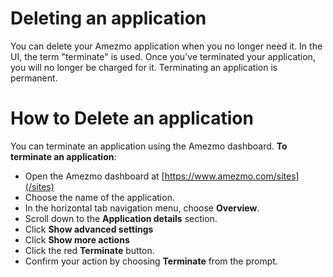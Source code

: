 # Deleting an application

You can delete your Amezmo application when you no longer need it. In the UI, the term "terminate" is used. Once
you've terminated your application, you will no longer be charged for it. Terminating an application is permanent.

# How to Delete an application

You can terminate an application using the Amezmo dashboard. **To terminate an application**:

- Open the Amezmo dashboard at [https://www.amezmo.com/sites](/sites)
- Choose the name of the application.
- In the horizontal tab navigation menu, choose **Overview**.
- Scroll down to the **Application details** section.
- Click **Show advanced settings**
- Click **Show more actions**
- Click the red **Terminate** button.
- Confirm your action by choosing **Terminate** from the prompt.
